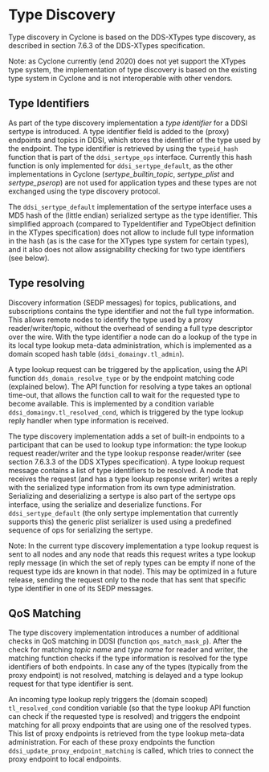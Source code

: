 # Type Discovery

Type discovery in Cyclone is based on the DDS-XTypes type discovery, as described in section 7.6.3 of the DDS-XTypes specification.

Note: as Cyclone currently (end 2020) does not yet support the XTypes type system, the implementation of type discovery is based on the existing type system in Cyclone and is not interoperable with other vendors.

## Type Identifiers

As part of the type discovery implementation a _type identifier_ for a DDSI sertype is introduced. A type identifier field is added to the (proxy) endpoints and topics in DDSI, which stores the identifier of the type used by the endpoint. The type identifier is retrieved by using the `typeid_hash` function that is part of the `ddsi_sertype_ops` interface. Currently this hash function is only implemented for `ddsi_sertype_default`, as the other implementations in Cyclone (*sertype_builtin_topic*, *sertype_plist* and *sertype_pserop*) are not used for application types and these types are not exchanged using the type discovery protocol.

The `ddsi_sertype_default` implementation of the sertype interface uses a MD5 hash of the (little endian) serialized sertype as the type identifier. This simplified approach (compared to TypeIdentifier and TypeObject definition in the XTypes specification) does not allow to include full type information in the hash (as is the case for the XTypes type system for certain types), and it also does not allow assignability checking for two type identifiers (see below).

## Type resolving

Discovery information (SEDP messages) for topics, publications, and subscriptions contains the type identifier and not the full type information. This allows remote nodes to identify the type used by a proxy reader/writer/topic, without the overhead of sending a full type descriptor over the wire. With the type identifier a node can do a lookup of the type in its local type lookup meta-data administration, which is implemented as a domain scoped hash table (`ddsi_domaingv.tl_admin`).

A type lookup request can be triggered by the application, using the API function `dds_domain_resolve_type` or by the endpoint matching code (explained below). The API function for resolving a type takes an optional time-out, that allows the function call to wait for the requested type to become available. This is implemented by a condition variable `ddsi_domaingv.tl_resolved_cond`, which is triggered by the type lookup reply handler when type information is received.

The type discovery implementation adds a set of built-in endpoints to a participant that can be used to lookup type information: the type lookup request reader/writer and the type lookup response reader/writer (see section 7.6.3.3 of the DDS XTypes specification). A type lookup request message contains a list of type identifiers to be resolved. A node that receives the request (and has a type lookup response writer) writes a reply with the serialized type information from its own type administration. Serializing and deserializing a sertype is also part of the sertype ops interface, using the serialize and deserialize functions. For `ddsi_sertype_default` (the only sertype implementation that currently supports this) the generic plist serializer is used using a predefined sequence of ops for serializing the sertype.

Note: In the current type discovery implementation a type lookup request is sent to all nodes and any node that reads this request writes a type lookup reply message (in which the set of reply types can be empty if none of the request type ids are known in that node). This may be optimized in a future release, sending the request only to the node that has sent that specific type identifier in one of its SEDP messages.

## QoS Matching

The type discovery implementation introduces a number of additional checks in QoS matching in DDSI (function `qos_match_mask_p`). After the check for matching _topic name_ and _type name_ for reader and writer, the matching function checks if the type information is resolved for the type identifiers of both endpoints. In case any of the types (typically from the proxy endpoint) is not resolved, matching is delayed and a type lookup request for that type identifier is sent.

An incoming type lookup reply triggers the (domain scoped) `tl_resolved_cond` condition variable (so that the type lookup API function can check if the requested type is resolved) and triggers the endpoint matching for all proxy endpoints that are using one of the resolved types. This list of proxy endpoints is retrieved from the type lookup meta-data administration. For each of these proxy endpoints the function `ddsi_update_proxy_endpoint_matching` is called, which tries to connect the proxy endpoint to local endpoints.
